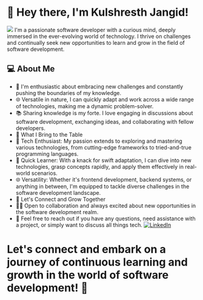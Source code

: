#                                                          👋 Hey there, I'm Kulshresth Jangid!
![](https://komarev.com/ghpvc/?username=kulshresthjangid)
I'm a passionate software developer with a curious mind, deeply immersed in the ever-evolving world of technology. I thrive on challenges and continually seek new opportunities to learn and grow in the field of software development.

## 💻 About Me
- 🚀 I'm enthusiastic about embracing new challenges and constantly pushing the boundaries of my knowledge.
- 🌐 Versatile in nature, I can quickly adapt and work across a wide range of technologies, making me a dynamic problem-solver.
- 📚 Sharing knowledge is my forte. I love engaging in discussions about software development, exchanging ideas, and collaborating with fellow developers.
- 🌱 What I Bring to the Table
- 🤖 Tech Enthusiast: My passion extends to exploring and mastering various technologies, from cutting-edge frameworks to tried-and-true programming languages.
- 🚀 Quick Learner: With a knack for swift adaptation, I can dive into new technologies, grasp concepts rapidly, and apply them effectively in real-world scenarios.
- 🌐 Versatility: Whether it's frontend development, backend systems, or anything in between, I'm equipped to tackle diverse challenges in the software development landscape.
- 🤝 Let's Connect and Grow Together
- 👨‍💻 Open to collaboration and always excited about new opportunities in the software development realm.
- 💬 Feel free to reach out if you have any questions, need assistance with a project, or simply want to discuss all things tech.
  [![LinkedIn](https://img.shields.io/badge/LinkedIn-0077B5?style=for-the-badge&logo=LinkedIn&logoColor=white)](https://www.linkedin.com/in/kulshresth-jangid/)

# Let's connect and embark on a journey of continuous learning and growth in the world of software development! 🚀
